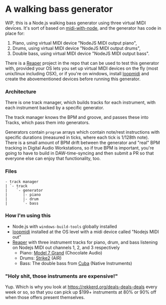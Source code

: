 # A walking bass generator

WIP, this is a Node.js walking bass generator using three virtual MIDI devices. It's sort of based on [midi-with-node](https://github.com/Pomax/midi-with-node), and the generator has code in place for:

1. Piano, using virtual MIDI device "NodeJS MIDI output piano",
2. Drums, using virtual MIDI device "NodeJS MIDI output drums",
3. Double bass, using virtual MIDI device "NodeJS MIDI output bass".

There is a [Reaper](https://reaper.fm) project in the repo that can be used to test this generator with, provided your OS lets you set up virtual MIDI devices on the fly (most unix/linux including OSX), or if you're on windows, install [loopmidi](https://www.tobias-erichsen.de/software/loopmidi.html) and create the abovementioned devices before running this generator.

### Architecture

There is one track manager, which builds tracks for each instrument, with each instrument backed by a specific generator.

The track manager knows the BPM and groove, and passes these into Tracks, which pass them into generators.

Generators contain `program` arrays which contain note/rest instructions with specific durations (measured in ticks, where each tick is 1/128th note). There is a small amount of BPM drift between the generator and "real" BPM tracking in Digital Audio Workstations, so if true BPM is important, you're going to have to build in DAW-time-syncing and then submit a PR so that everyone else can enjoy that functionality, too.

### Files

```
- track manager
| `- track
|    `- generator
|       |- piano
|       |- drum
|       `- bass
```

### How I'm using this

- Node.js with `windows-build-tools` globally installed
- [loopmidi](https://www.tobias-erichsen.de/software/loopmidi.html) installed at the OS level with a midi device called "Nodejs MIDI out"
- [Reaper](http://reaper.fm/) with three instrument tracks for piano, drum, and bass listening on Nodejs MIDI out channels 1, 2, and 3 respectively
	- Piano: [Model 7 Grand](http://www.chocolateaudio.com/products/model-7) (Chocolate Audio)
	- Drums: [Strike2](https://www.pluginboutique.com/product/1-Instruments/64-Virtual-Instrument/1547-Strike-2) (AIR)
	- Bass: The double bass from [Cuba](https://www.native-instruments.com/en/products/komplete/world/cuba/) (Native Instruments)

### "Holy shit, those instruments are expensive!"

Yup. Which is why you look at https://rekkerd.org/deals-deals-deals every week or so, so that you can pick up $199+ instruments at 80% or 90% off when those offers present themselves.